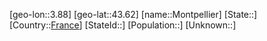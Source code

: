 ﻿---
location: [43.62,3.88]
type: City
tags:
- geo/City


SpocWebEntityId: 32587
isDeleted: false
confidential: public

---
[geo-lon::3.88]
[geo-lat::43.62]
[name::Montpellier]
[State::]
[Country::[France](geo/Continent/Europe/France.md)]
[StateId::]
[Population::]
[Unknown::]

